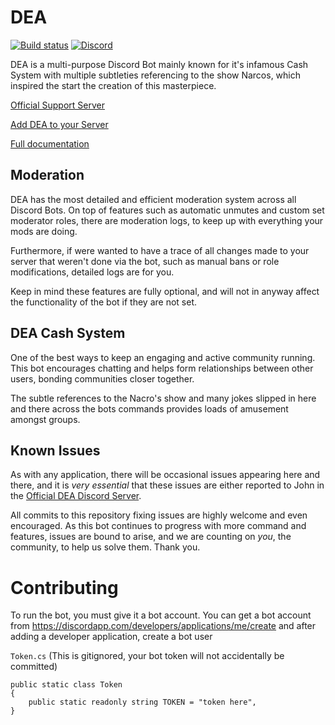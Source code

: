 # DEA
[![Build status](https://ci.appveyor.com/api/projects/status/5sb7n8a09w9clute/branch/dev?svg=true)](https://github.com/RealBlazeIt/DEA)
[![Discord](https://discordapp.com/api/guilds/290759415362224139/widget.png)](https://discord.gg/Tuptja9)

DEA is a multi-purpose Discord Bot mainly known for it's infamous Cash System with multiple subtleties referencing to the show Narcos, which inspired the start the creation of this masterpiece.

[Official Support Server](https://discord.gg/Tuptja9)

[Add DEA to your Server](https://discordapp.com/oauth2/authorize?client_id=290823959669374987&scope=bot&permissions=477195286)

[Full documentation](https://realblazeit.github.io/DEA/)
## Moderation
DEA has the most detailed and efficient moderation system across all Discord Bots. On top of features such as automatic unmutes and custom set moderator roles, there are moderation logs, to keep up with everything your mods are doing. 

Furthermore, if were wanted to have a trace of all changes made to your server that weren't done via the bot, such as manual bans or role modifications, detailed logs are for you.

Keep in mind these features are fully optional, and will not in anyway affect the functionality of the bot if they are not set.
## DEA Cash System
One of the best ways to keep an engaging and active community running. This bot encourages chatting and helps form relationships between other users, bonding communities closer together.

The subtle references to the Nacro's show and many jokes slipped in here and there across the bots commands provides loads of amusement amongst groups. 
## Known Issues
As with any application, there will be occasional issues appearing here and there, and it is *very essential* that these issues are either reported to John in the [Official DEA Discord Server](https://discord.gg/Tuptja9).

All commits to this repository fixing issues are highly welcome and even encouraged. As this bot continues to progress with more command and features, issues are bound to arise, and we are counting on *you*, the community, to help us solve them. Thank you.

# Contributing

To run the bot, you must give it a bot account. You can get a bot account from https://discordapp.com/developers/applications/me/create and after adding a developer application, create a bot user

`Token.cs` (This is gitignored, your bot token will not accidentally be committed)

    public static class Token
    {
        public static readonly string TOKEN = "token here",
    }
